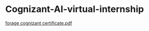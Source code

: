 # Cognizant-AI-virtual-internship

[forage cognizant certificate.pdf](https://github.com/user-attachments/files/18050957/forage.cognizant.certificate.pdf)
